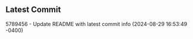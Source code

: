 
## Latest Commit
5789456 - Update README with latest commit info (2024-08-29 16:53:49 -0400) <Yunxi-Zhou>
